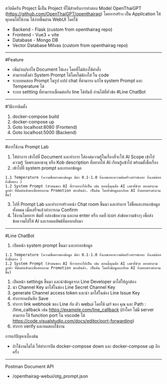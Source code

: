 สวัสดีครับ Project นี้เป็น Project ที่ใช้สำหรับการทำสอบ Model OpenThaiGPT (https://github.com/OpenThaiGPT/openthairag)
โดยการสร้าง เป็น Application ให้ทุกคนได้ใช้งาน ได้ง่ายขึ้นผ่าน WebUI โดยใช้
  
  - Backend - Flask (custom from openthairag repo)
  - Frontend - Vue3 + vite
  - Database - Mongo DB
  - Vector Database Milvas (custom from openthairag repo)
---------------------------------------------------------------
#Feature 
  - เพิ่ม/ลบ/แก้ไข Document ได้เอง โดยที่ไม่ต้องใช้คำสั่ง
  - สามารถตั้งค่า System Prompt ได้โดยไม่ต้องใส่ ใน code
  - ระบบทดสอบ Prompt ในรูป แปป chat ที่สามารถ แก้ไข system Prompt และ Temperature ได้
  - ระบบ settting ที่สามารถเชื่อมต่อกับ line ได้ทันที อ่านได้ที่หัวข้อ #Line ChatBot
---------------------------------------------------------------
#วิธีการติดตั้ง
  1. docker-compose build
  2. docker-compose up
  3. Goto localhost:8080 (Frontend)
  4. Goto localhost:5000 (Backend)
---------------------------------------------------------------
#การใช้งาน Prompt Lab
  1. ให้ทำการ เข้าไปที่ Document และทำการ ใส่องค์ความรู้ในเรื่องที่จะให้ AI Scope เข้าไป ความรู้ วัดพระมหาธาตุ หรือ Kob description ที่อยากให้ AI เรียนรู้เเข้าไป พร้อมตั้งชื่อเรื่อง
  2. เข้าไปที่ system prompt และกรอกข้อมูล
     
    1.1 Temperature (ความซื่อตรงของข้อมูล มีค่า 0.1-1.0 ยิ่งเลขเยอะความคิดสร้างสรรค์เยอะ ยิ่งเลขน้อยยิ่งซื่อตรง )
    1.2 System Prompt (ตัวตนของ AI ที่เราอยากให้เป็น เช่น ตอนนี้คุณคือ AI เลขาที่ช่วย ตอบคำถามลูกค้า ที่ติดต่อเข้ามาเพื่อสอบถาม Promotion ของสินค้า. เป็นต้น โดยยิ่งข้อมูลละเอียด AI ยิ่งตอบตรงคำถามขึ้น)

  3. ไปที่ Prompt Lab และทำการสร้างหน้า Chat room ขึ้นมา และทำการ ใส่ชื่อและกรแกข้อมูลทั้งหมด เมื่อเสร็จแล้วทำการกด Confirm
  4. ใช้งานโดยการ พิมที่ กล่องข้อความ และกด enter หรือ กดที่ icon ส่งข้อความข้างๆ เพื่อส่งข้อความไปให้ AI และรอผลลัพธ์ที่ตอบกลับมา
---------------------------------------------------------------
#Line ChatBot
  1. เปิดหน้า system prompt ขึ้นมา และกรอกข้อมูล
     
    1.1 Temperature (ความซื่อตรงของข้อมูล มีค่า 0.1-1.0 ยิ่งเลขเยอะความคิดสร้างสรรค์เยอะ ยิ่งเลขน้อยยิ่งซื่อตรง )
    1.2 System Prompt (ตัวตนของ AI ที่เราอยากให้เป็น เช่น ตอนนี้คุณคือ AI เลขาที่ช่วย ตอบคำถามลูกค้า ที่ติดต่อเข้ามาเพื่อสอบถาม Promotion ของสินค้า. เป็นต้น โดยยิ่งข้อมูลละเอียด AI ยิ่งตอบตรงคำถามขึ้น)
    
  1. เปิดหน้า settings ขึ้นมา และนำข้อมูลจาก Line Developer มาใส่ให้ถูกต้อง
  2. นำ Channel Key มาใส่ในช่อง Line Secret Channel Key 
  3. generate Channel access token และนำ มาใส่ในช่อง Line Issue Key
  4. ทำการกดบันทึก Save
  5. ทำการ link webhook ของ Line กับ ตัว webui โดยใช้ url ของ คุณ และ Path : /line_callback เช่น https://example.com/line_callback (ถ้าใคร ไม่มี server สามารถ ใช้ function port ใน vscode ได้ https://code.visualstudio.com/docs/editor/port-forwarding)
  6. ทำการ verify และทดสอบใช้งาน

การแก้ปัญหาเบื้องต้น
  - ถ้าใช้งานไม่ได้ ให้ทำการปิด docker-compose down และ docker-compose up อีกครั้ง

---------------------------------------------------------------
Postman Document API
- /openthairag-webui/otg_prompt.json
